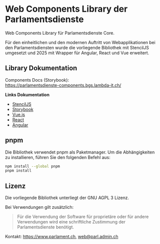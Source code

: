 # Web Components Library der Parlamentsdienste

Web Components Library für Parlamentsdienste Core.

Für den einheitlichen und den modernen Auftritt von Webapplikationen bei den Parlamentsdiensten
wurde die vorliegende Bibliothek mit StencilJS umgesetzt und 2025 mit Wrapper für Angular, React und Vue erweitert.

## Library Dokumentation

Components Docs (Storybook):  
https://parlamentsdienste-components.bgs.lambda-it.ch/

**Links Dokumentation**

-   [StencilJS](https://stenciljs.com)
-   [Storybook](https://storybook.js.org)
-   [Vue.js](https://vuejs.org)
-   [React](https://react.dev)
-   [Angular](https://angular.io)

## pnpm

Die Bibliothek verwendet pnpm als Paketmanager. Um die Abhängigkeiten zu installieren, führen Sie den folgenden Befehl aus:

```bash
npm install --global pnpm
pnpm install
```

## Lizenz

Die vorliegende Bibliothek unterliegt der GNU AGPL 3 Lizenz.

Bei Verwendungen gilt zusätzlich:

> Für die Verwendung der Software für proprietäre oder für andere Verwendungen
> wird eine schriftliche Zustimmung der Parlamentsdienste benötigt.

Kontakt: https://www.parlament.ch, web@parl.admin.ch
